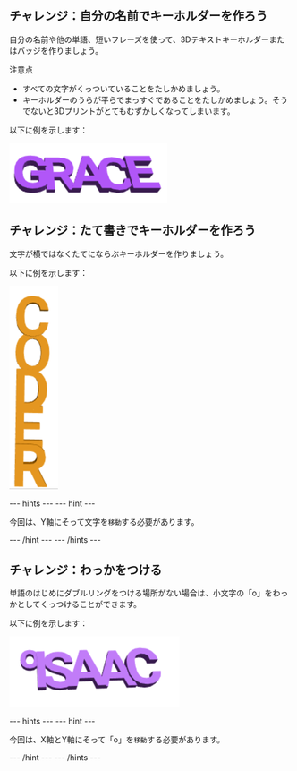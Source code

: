 ## チャレンジ：自分の名前でキーホルダーを作ろう

自分の名前や他の単語、短いフレーズを使って、3Dテキストキーホルダーまたはバッジを作りましょう。

注意点
+ すべての文字がくっついていることをたしかめましょう。
+ キーホルダーのうらが平らでまっすぐであることをたしかめましょう。そうでないと3Dプリントがとてもむずかしくなってしまいます。

以下に例を示します：

![スクリーンショット](images/coder-grace.png)

## チャレンジ：たて書きでキーホルダーを作ろう

文字が横ではなくたてにならぶキーホルダーを作りましょう。

以下に例を示します：

![スクリーンショット](images/coder-vertical.png)

--- hints --- --- hint ---

今回は、Y軸にそって文字を`移動`する必要があります。

--- /hint --- --- /hints ---

## チャレンジ：わっかをつける

単語のはじめにダブルリングをつける場所がない場合は、小文字の「o」をわっかとしてくっつけることができます。

以下に例を示します：

![スクリーンショット](images/coder-loop.png)

--- hints --- --- hint ---

今回は、X軸とY軸にそって「o」を`移動`する必要があります。

--- /hint --- --- /hints ---

